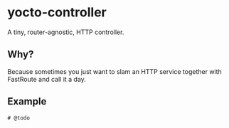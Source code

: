 # yocto-controller

A tiny, router-agnostic, HTTP controller.

## Why?

Because sometimes you just want to slam an HTTP service together with FastRoute and call it a day.

## Example

```
# @todo
```
